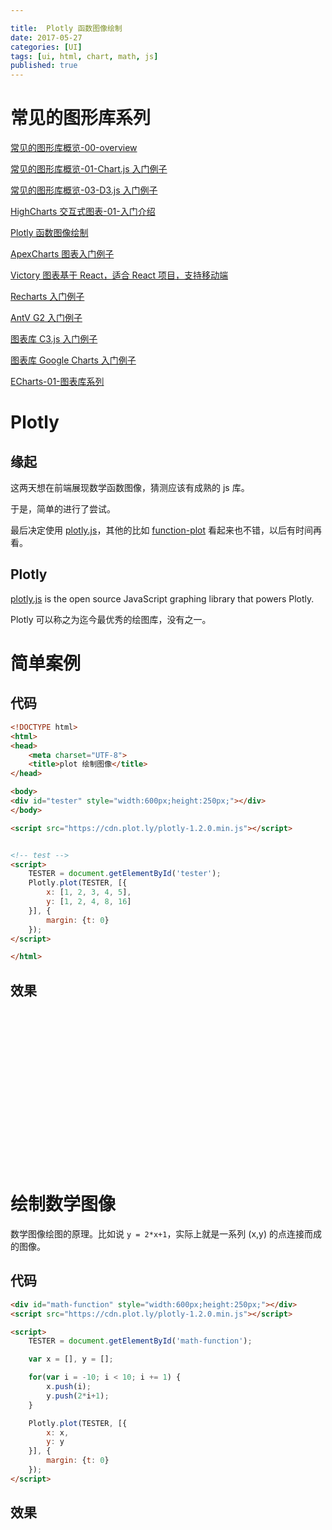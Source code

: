 ```yaml
---

title:  Plotly 函数图像绘制
date: 2017-05-27
categories: [UI]
tags: [ui, html, chart, math, js]
published: true
---
```


# 常见的图形库系列

[常见的图形库概览-00-overview](https://houbb.github.io/2017/05/27/charts-01-overview)

[常见的图形库概览-01-Chart.js 入门例子](https://houbb.github.io/2017/05/27/charts-02-charts-js-01-intro)

[常见的图形库概览-03-D3.js 入门例子](https://houbb.github.io/2017/05/27/charts-03-d3-js-01-intro)

[HighCharts 交互式图表-01-入门介绍](https://houbb.github.io/2017/05/27/charts-04-highchart-01-intro)

[Plotly 函数图像绘制](https://houbb.github.io/2017/05/27/charts-05-plot-01-intro)

[ApexCharts 图表入门例子](https://houbb.github.io/2017/05/27/charts-06-ApexCharts-01-intro)

[Victory 图表基于 React，适合 React 项目，支持移动端](https://houbb.github.io/2017/05/27/charts-07-victory-01-intro)

[Recharts 入门例子](https://houbb.github.io/2017/05/27/charts-08-recharts-01-intro)

[AntV G2 入门例子](https://houbb.github.io/2017/05/27/charts-09-antv-G2-01-intro)

[图表库 C3.js  入门例子](https://houbb.github.io/2017/05/27/charts-10-c3-js-01-intro)

[图表库 Google Charts  入门例子](https://houbb.github.io/2017/05/27/charts-11-google-charts-01-intro)

[ECharts-01-图表库系列](https://houbb.github.io/2017/05/27/echart-01-intro)

# Plotly

## 缘起

这两天想在前端展现数学函数图像，猜测应该有成熟的 js 库。

于是，简单的进行了尝试。

最后决定使用 [plotly.js](https://github.com/plotly/plotly.js)，其他的比如 [function-plot](https://github.com/mauriciopoppe/function-plot) 看起来也不错，以后有时间再看。

## Plotly

[plotly.js](https://plot.ly/javascript) is the open source JavaScript graphing library that powers Plotly.

Plotly 可以称之为迄今最优秀的绘图库，没有之一。

# 简单案例

## 代码

```html
<!DOCTYPE html>
<html>
<head>
    <meta charset="UTF-8">
    <title>plot 绘制图像</title>
</head>

<body>
<div id="tester" style="width:600px;height:250px;"></div>
</body>

<script src="https://cdn.plot.ly/plotly-1.2.0.min.js"></script>


<!-- test -->
<script>
    TESTER = document.getElementById('tester');
    Plotly.plot(TESTER, [{
        x: [1, 2, 3, 4, 5],
        y: [1, 2, 4, 8, 16]
    }], {
        margin: {t: 0}
    });
</script>

</html>
```

## 效果

<div id="tester" style="width:600px;height:250px;"></div>

<script src="https://cdn.plot.ly/plotly-1.2.0.min.js"></script>

<!-- test -->
<script>
    TESTER = document.getElementById('tester');
    Plotly.plot(TESTER, [{
        x: [1, 2, 3, 4, 5],
        y: [1, 2, 4, 8, 16]
    }], {
        margin: {t: 0}
    });
</script>


# 绘制数学图像

数学图像绘图的原理。比如说 `y = 2*x+1`，实际上就是一系列 (x,y) 的点连接而成的图像。

## 代码

```html
<div id="math-function" style="width:600px;height:250px;"></div>
<script src="https://cdn.plot.ly/plotly-1.2.0.min.js"></script>

<script>
    TESTER = document.getElementById('math-function');

    var x = [], y = [];

    for(var i = -10; i < 10; i += 1) {
        x.push(i);
        y.push(2*i+1);
    }

    Plotly.plot(TESTER, [{
        x: x,
        y: y
    }], {
        margin: {t: 0}
    });
</script>
```
## 效果

<div id="math-function" style="width:600px;height:250px;"></div>

<script>
    TESTER = document.getElementById('math-function');

    var x = [], y = [];

    for(var i = -10; i < 10; i += 1) {
        x.push(i);
        y.push(2*i+1);
    }

    Plotly.plot(TESTER, [{
        x: x,
        y: y
    }], {
        margin: {t: 0}
    });
</script>




